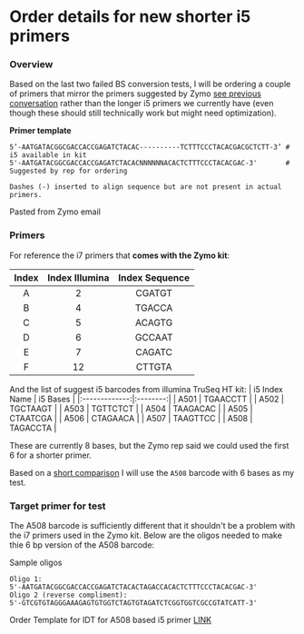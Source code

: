 # Order details for new shorter i5 primers 

### Overview

Based on the last two failed BS conversion tests, I will be ordering a couple of primers that mirror the primers suggested by Zymo [see previous conversation]() rather than the longer i5 primers we currently have (even though these should still technically work but might need optimization).

**Primer template** 
```
5’-AATGATACGGCGACCACCGAGATCTACAC----------TCTTTCCCTACACGACGCTCTT-3’ # i5 available in kit
5'-AATGATACGGCGACCACCGAGATCTACACNNNNNNACACTCTTTCCCTACACGAC-3'       # Suggested by rep for ordering

Dashes (-) inserted to align sequence but are not present in actual primers.

``` 
Pasted from Zymo email

### Primers  

For reference the i7 primers that **comes with the Zymo kit**:

| Index | Index Illumina | Index Sequence |
|:-----:|:--------------:|:--------------:|
| A | 2 | CGATGT |
| B | 4 | TGACCA |
| C | 5 | ACAGTG |
| D | 6 | GCCAAT |
| E | 7 | CAGATC |
| F | 12 | CTTGTA |

And the list of suggest i5 barcodes from illumina TruSeq HT kit:
| i5 Index Name | i5 Bases |
|:-------------:|:--------:|
| A501 | TGAACCTT |
| A502 | TGCTAAGT |
| A503 | TGTTCTCT |
| A504 | TAAGACAC |
| A505 | CTAATCGA |
| A506 | CTAGAACA |
| A507 | TAAGTTCC |
| A508 | TAGACCTA |

These are currently 8 bases, but the Zymo rep said we could used the first 6 for a shorter primer.

Based on a [short comparison](https://docs.google.com/spreadsheets/d/11MV5KLuCR5RvFRHDP_nClV57Vo_q64rImCUX1rksYGc/edit#gid=0) I will use the `A508` barcode with 6 bases as my test. 


### Target primer for test  

The A508 barcode is sufficiently different that it shouldn't be a problem with the i7 primers used in the Zymo kit. Below are the oligos needed to make thie 6 bp version of the A508 barcode:

Sample oligos
```
Oligo 1:
5'-AATGATACGGCGACCACCGAGATCTACACTAGACCACACTCTTTCCCTACACGAC-3'
Oligo 2 (reverse compliment): 
5'-GTCGTGTAGGGAAAGAGTGTGGTCTAGTGTAGATCTCGGTGGTCGCCGTATCATT-3'
````

Order Template for IDT for A508 based i5 primer [LINK](https://github.com/epigeneticstoocean/2018OAExp_larvae/blob/master/labwork/2020Sep_shortPrimer_illuminai5A508_oligoOrder.xlsx)


